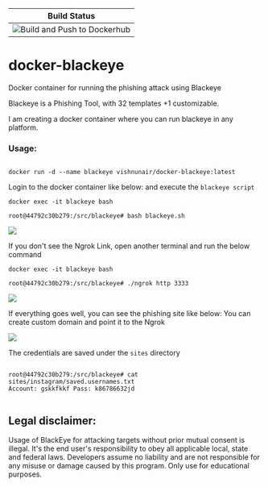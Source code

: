 | **Build Status**  |
|:-----------------:|
| ![Build and Push to Dockerhub](https://github.com/vishnudxb/docker-blackeye/workflows/Build%20and%20Push%20to%20Dockerhub/badge.svg) |

# docker-blackeye
Docker container for running the phishing attack using Blackeye

Blackeye is a Phishing Tool, with 32 templates +1 customizable.

I am creating a docker container where you can run blackeye in any platform.

### Usage:

```

docker run -d --name blackeye vishnunair/docker-blackeye:latest

```

Login to the docker container like below: and execute the `blackeye script`

```
docker exec -it blackeye bash

root@44792c30b279:/src/blackeye# bash blackeye.sh

```

![](https://i.imgur.com/zD4kkHk.png)

If you don't see the Ngrok Link, open another terminal and run the below command

```
docker exec -it blackeye bash

root@44792c30b279:/src/blackeye# ./ngrok http 3333

```

![](https://i.imgur.com/oc2MQ0o.png)

If everything goes well, you can see the phishing site like below: You can create custom domain and point it to the Ngrok

![](https://i.imgur.com/mwYWNvU.png)


The credentials are saved under the `sites` directory

```

root@44792c30b279:/src/blackeye# cat sites/instagram/saved.usernames.txt
Account: gskkfkkf Pass: k86786632jd


```

## Legal disclaimer:

Usage of BlackEye for attacking targets without prior mutual consent is illegal. It's the end user's responsibility to obey all applicable local, state and federal laws. Developers assume no liability and are not responsible for any misuse or damage caused by this program. Only use for educational purposes.